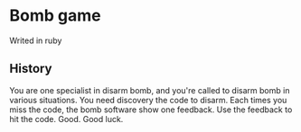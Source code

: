 # Bomb game 

Writed in ruby

## History

You are one specialist in disarm bomb, and you're called to disarm bomb in various situations. You need discovery the code to disarm. Each times you miss the code, the bomb software show one feedback. Use the feedback to hit the code. Good. Good luck.

  
